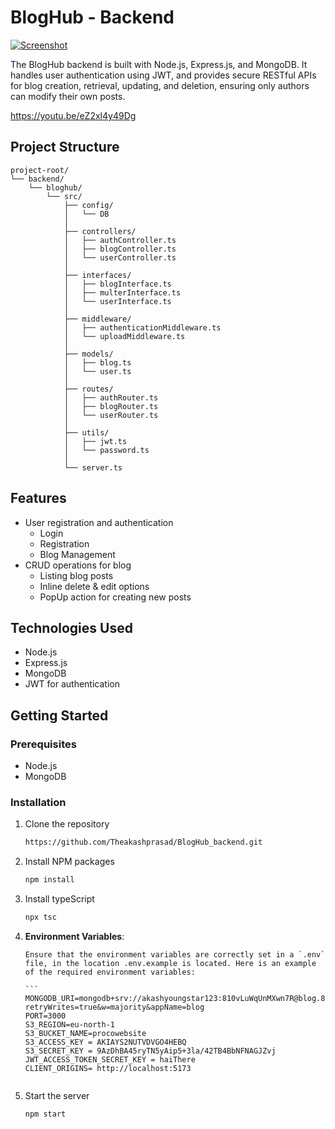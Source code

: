 ﻿# BlogHub - Backend
[![Screenshot](https://pomodo.s3.eu-north-1.amazonaws.com/Screenshot+2025-04-08+122357.png)]([https://your-link.com](https://blog-hub-frontend-phi.vercel.app/))

The BlogHub backend is built with Node.js, Express.js, and MongoDB. It handles user authentication using JWT, and provides secure RESTful APIs for blog creation, retrieval, updating, and deletion, ensuring only authors can modify their own posts.

 https://youtu.be/eZ2xl4y49Dg
## Project Structure
```
project-root/
└── backend/
    └── bloghub/
        └── src/
            ├── config/
            │   └── DB
            │
            ├── controllers/
            │   ├── authController.ts
            │   ├── blogController.ts
            │   └── userController.ts
            │
            ├── interfaces/
            │   ├── blogInterface.ts
            │   ├── multerInterface.ts
            │   └── userInterface.ts
            │
            ├── middleware/
            │   ├── authenticationMiddleware.ts
            │   └── uploadMiddleware.ts
            │
            ├── models/
            │   ├── blog.ts
            │   └── user.ts
            │
            ├── routes/
            │   ├── authRouter.ts
            │   ├── blogRouter.ts
            │   └── userRouter.ts
            │
            ├── utils/
            │   ├── jwt.ts
            │   └── password.ts
            │
            └── server.ts
```
## Features

- User registration and authentication
  - Login
  - Registration
  - Blog Management 
- CRUD operations for blog 
  - Listing blog posts
  - Inline delete & edit options
  - PopUp action for creating new posts

## Technologies Used

- Node.js
- Express.js
- MongoDB
- JWT for authentication

## Getting Started

### Prerequisites

- Node.js
- MongoDB

### Installation

1. Clone the repository
   ```sh
   https://github.com/Theakashprasad/BlogHub_backend.git
   ```
2. Install NPM packages
   ```sh
   npm install
   ```
2. Install typeScript
   ```sh
   npx tsc
   ```
4.  **Environment Variables**:

        Ensure that the environment variables are correctly set in a `.env` file, in the location .env.example is located. Here is an example of the required environment variables:

        ```
        MONGODB_URI=mongodb+srv://akashyoungstar123:810vLuWqUnMXwn7R@blog.8zlcm41.mongodb.net/?retryWrites=true&w=majority&appName=blog
        PORT=3000
        S3_REGION=eu-north-1
        S3_BUCKET_NAME=procowebsite
        S3_ACCESS_KEY = AKIAYS2NUTVDVGO4HEBQ
        S3_SECRET_KEY = 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
        JWT_ACCESS_TOKEN_SECRET_KEY = haiThere
        CLIENT_ORIGINS= http://localhost:5173

    ```
4. Start the server
   ```sh
   npm start
   ```


